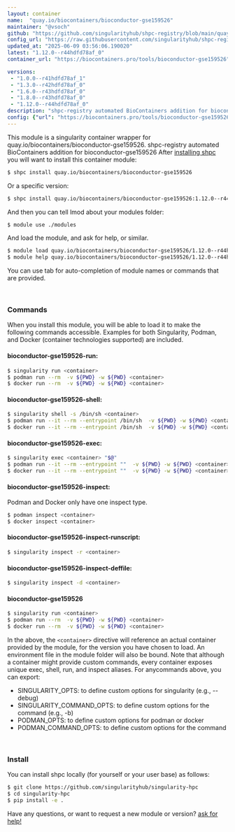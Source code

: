 ```yaml
---
layout: container
name:  "quay.io/biocontainers/bioconductor-gse159526"
maintainer: "@vsoch"
github: "https://github.com/singularityhub/shpc-registry/blob/main/quay.io/biocontainers/bioconductor-gse159526/container.yaml"
config_url: "https://raw.githubusercontent.com/singularityhub/shpc-registry/main/quay.io/biocontainers/bioconductor-gse159526/container.yaml"
updated_at: "2025-06-09 03:56:06.190020"
latest: "1.12.0--r44hdfd78af_0"
container_url: "https://biocontainers.pro/tools/bioconductor-gse159526"

versions:
 - "1.0.0--r41hdfd78af_1"
 - "1.3.0--r42hdfd78af_0"
 - "1.6.0--r43hdfd78af_0"
 - "1.8.0--r43hdfd78af_0"
 - "1.12.0--r44hdfd78af_0"
description: "shpc-registry automated BioContainers addition for bioconductor-gse159526"
config: {"url": "https://biocontainers.pro/tools/bioconductor-gse159526", "maintainer": "@vsoch", "description": "shpc-registry automated BioContainers addition for bioconductor-gse159526", "latest": {"1.12.0--r44hdfd78af_0": "sha256:46508f9712c23b94ba66a374bd76f2124171d8a9fba8c481b7e34dd1a891f350"}, "tags": {"1.0.0--r41hdfd78af_1": "sha256:ef757966338a4647fbbdde4bca81cf8094a91fca68a2d8ddcdde645642012ea2", "1.3.0--r42hdfd78af_0": "sha256:22f12c0eabbd88105c01f08f15a7c50c76e0ae46cbf72d5a3ec405ff616733e1", "1.6.0--r43hdfd78af_0": "sha256:b2560323828e98c61c0acab7c16f2812fe4e9a53d8ab98cec02e97714af3f6ad", "1.8.0--r43hdfd78af_0": "sha256:057db49ca122b1624f74affe6a8da2c5b0bd367df543fd68f11ed4740ad5d561", "1.12.0--r44hdfd78af_0": "sha256:46508f9712c23b94ba66a374bd76f2124171d8a9fba8c481b7e34dd1a891f350"}, "docker": "quay.io/biocontainers/bioconductor-gse159526"}
---
```


This module is a singularity container wrapper for quay.io/biocontainers/bioconductor-gse159526.
shpc-registry automated BioContainers addition for bioconductor-gse159526
After [installing shpc](#install) you will want to install this container module:


```bash
$ shpc install quay.io/biocontainers/bioconductor-gse159526
```

Or a specific version:

```bash
$ shpc install quay.io/biocontainers/bioconductor-gse159526:1.12.0--r44hdfd78af_0
```

And then you can tell lmod about your modules folder:

```bash
$ module use ./modules
```

And load the module, and ask for help, or similar.

```bash
$ module load quay.io/biocontainers/bioconductor-gse159526/1.12.0--r44hdfd78af_0
$ module help quay.io/biocontainers/bioconductor-gse159526/1.12.0--r44hdfd78af_0
```

You can use tab for auto-completion of module names or commands that are provided.

<br>

### Commands

When you install this module, you will be able to load it to make the following commands accessible.
Examples for both Singularity, Podman, and Docker (container technologies supported) are included.

#### bioconductor-gse159526-run:

```bash
$ singularity run <container>
$ podman run --rm  -v ${PWD} -w ${PWD} <container>
$ docker run --rm  -v ${PWD} -w ${PWD} <container>
```

#### bioconductor-gse159526-shell:

```bash
$ singularity shell -s /bin/sh <container>
$ podman run --it --rm --entrypoint /bin/sh  -v ${PWD} -w ${PWD} <container>
$ docker run --it --rm --entrypoint /bin/sh  -v ${PWD} -w ${PWD} <container>
```

#### bioconductor-gse159526-exec:

```bash
$ singularity exec <container> "$@"
$ podman run --it --rm --entrypoint ""  -v ${PWD} -w ${PWD} <container> "$@"
$ docker run --it --rm --entrypoint ""  -v ${PWD} -w ${PWD} <container> "$@"
```

#### bioconductor-gse159526-inspect:

Podman and Docker only have one inspect type.

```bash
$ podman inspect <container>
$ docker inspect <container>
```

#### bioconductor-gse159526-inspect-runscript:

```bash
$ singularity inspect -r <container>
```

#### bioconductor-gse159526-inspect-deffile:

```bash
$ singularity inspect -d <container>
```



#### bioconductor-gse159526

```bash
$ singularity run <container>
$ podman run --rm  -v ${PWD} -w ${PWD} <container>
$ docker run --rm  -v ${PWD} -w ${PWD} <container>
```


In the above, the `<container>` directive will reference an actual container provided
by the module, for the version you have chosen to load. An environment file in the
module folder will also be bound. Note that although a container
might provide custom commands, every container exposes unique exec, shell, run, and
inspect aliases. For anycommands above, you can export:

 - SINGULARITY_OPTS: to define custom options for singularity (e.g., --debug)
 - SINGULARITY_COMMAND_OPTS: to define custom options for the command (e.g., -b)
 - PODMAN_OPTS: to define custom options for podman or docker
 - PODMAN_COMMAND_OPTS: to define custom options for the command

<br>

### Install

You can install shpc locally (for yourself or your user base) as follows:

```bash
$ git clone https://github.com/singularityhub/singularity-hpc
$ cd singularity-hpc
$ pip install -e .
```

Have any questions, or want to request a new module or version? [ask for help!](https://github.com/singularityhub/singularity-hpc/issues)
